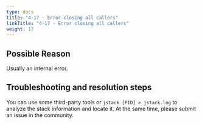 ```yaml
---
type: docs
title: "4-17 - Error closing all callers"
linkTitle: "4-17 - Error closing all callers"
weight: 17
---
```


## Possible Reason

Usually an internal error.

## Troubleshooting and resolution steps

You can use some third-party tools or `jstack [PID] > jstack.log` to analyze the stack information and locate it.
At the same time, please submit an issue in the community.

<p style="margin-top: 3rem;"> </p>